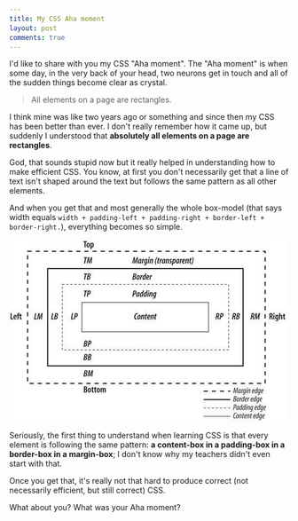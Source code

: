 ```yaml
---
title: My CSS Aha moment
layout: post
comments: true
---
```

<section>
<p>I'd like to share with you my CSS "Aha moment". The "Aha moment" is when some day, in the very back of your head, two neurons get in touch and all of the sudden things become clear as crystal.</p>
<blockquote class="pull-quote--right">All elements on a page are rectangles.</blockquote>
<p>I think mine was like two years ago or something and since then my CSS has been better than ever. I don't really remember how it came up, but suddenly I understood that <strong>absolutely all elements on a page are rectangles</strong>.</p>
<p>God, that sounds stupid now but it really helped in understanding how to make efficient CSS. You know, at first you don't necessarily get that a line of text isn't shaped around the text but follows the same pattern as all other elements.</p>
<p>And when you get that and most generally the whole box-model (that says width equals <code>width + padding-left + padding-right + border-left + border-right.</code>), everything becomes so simple.</p>
<img src="/images/css-aha-moment__box-model.jpg" alt="CSS box model" class="pull-image--right">
<p>Seriously, the first thing to understand when learning CSS is that every element is following the same pattern: <strong>a content-box in a padding-box in a border-box in a margin-box</strong>; I don't know why my teachers didn't even start with that.</p>
<p>Once you get that, it's really not that hard to produce correct (not necessarily efficient, but still correct) CSS.</p>
<p>What about you? What was your Aha moment?</p>
</section>